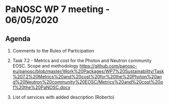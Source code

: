 PaNOSC WP 7 meeting - 06/05/2020
========================================================

Agenda
------

1.	Comments to the Rules of Participation

2.	Task 7.2 - Metrics and cost for the Photon and Neutron community EOSC. Scope and methodology 
https://github.com/panosc-eu/panosc/blob/master/Work%20Packages/WP7%20Sustainability/Task%207.2%20Metrics%20and%20cost%20for%20the%20Photon%20and%20Neutron%20community%20EOSC/Metrics%20and%20cost%20of%20the%20PaNOSC.docx


3.	List of services with added description (Roberto)

